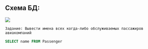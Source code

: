    ## Схема БД:

![](https://i.imgur.com/3oHRH3b.png)


```
Задание: Вывести имена всех когда-либо обслуживаемых пассажиров авиакомпаний
```

```SQL
SELECT name FROM Passenger
```


